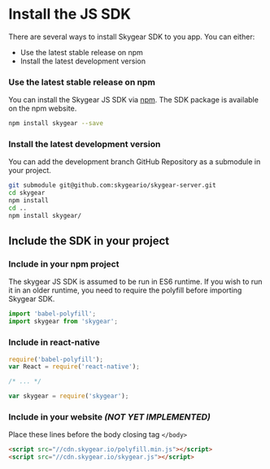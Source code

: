 # Install the JS SDK

There are several ways to install Skygear SDK to you app. You can either:

* Use the latest stable release on npm
* Install the latest development version

### Use the latest stable release on npm
You can install the Skygear JS SDK via [npm](https://www.npmjs.com/package/skygear). The SDK  package is available on the npm website.


``` bash
npm install skygear --save
```

### Install the latest development version

You can add the development branch GitHub Repository as a submodule in your project.

``` bash
git submodule git@github.com:skygeario/skygear-server.git
cd skygear
npm install
cd ..
npm install skygear/
```

## Include the SDK in your project

### Include in your npm project

The skygear JS SDK is assumed to be run in ES6 runtime. If you wish to run it in an older runtime, you need to require the polyfill before importing Skygear SDK.

``` js
import 'babel-polyfill';
import skygear from 'skygear';
```

### Include in react-native

``` js
require('babel-polyfill');
var React = require('react-native');

/* ... */

var skygear = require('skygear');
```

### Include in your website *(NOT YET IMPLEMENTED)*
Place these lines before the body closing tag `</body>`

``` html
<script src="//cdn.skygear.io/polyfill.min.js"></script>
<script src="//cdn.skygear.io/skygear.js"></script>
```
